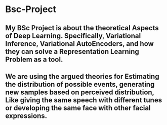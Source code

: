 # Bsc-Project

## My BSc Project is about the theoretical Aspects of Deep Learning. Specifically, Variational Inference, Variational AutoEncoders, and how they can solve a Representation Learning Problem as a tool.
## We are using the argued theories for Estimating the distribution of possible events, generating new samples based on perceived distribution, Like giving the same speech with different tunes or developing the same face with other facial expressions.
